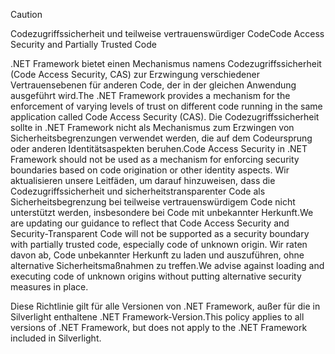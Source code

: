 > [!CAUTION]
>  <span data-ttu-id="25316-101">Codezugriffssicherheit und teilweise vertrauenswürdiger Code</span><span class="sxs-lookup"><span data-stu-id="25316-101">Code Access Security and Partially Trusted Code</span></span>  
>   
>  <span data-ttu-id="25316-102">.NET Framework bietet einen Mechanismus namens Codezugriffssicherheit (Code Access Security, CAS) zur Erzwingung verschiedener Vertrauensebenen für anderen Code, der in der gleichen Anwendung ausgeführt wird.</span><span class="sxs-lookup"><span data-stu-id="25316-102">The .NET Framework provides a mechanism for the enforcement of varying levels of trust on different code running in the same application called Code Access Security (CAS).</span></span>  <span data-ttu-id="25316-103">Die Codezugriffssicherheit sollte in .NET Framework nicht als Mechanismus zum Erzwingen von Sicherheitsbegrenzungen verwendet werden, die auf dem Codeursprung oder anderen Identitätsaspekten beruhen.</span><span class="sxs-lookup"><span data-stu-id="25316-103">Code Access Security in .NET Framework should not  be used as a mechanism for enforcing security boundaries based on code origination or other identity aspects.</span></span> <span data-ttu-id="25316-104">Wir aktualisieren unsere Leitfäden, um darauf hinzuweisen, dass die Codezugriffssicherheit und sicherheitstransparenter Code als Sicherheitsbegrenzung bei teilweise vertrauenswürdigem Code nicht unterstützt werden, insbesondere bei Code mit unbekannter Herkunft.</span><span class="sxs-lookup"><span data-stu-id="25316-104">We are updating our guidance to reflect that Code Access Security and Security-Transparent Code will not be supported as a security boundary with partially trusted code, especially code of unknown origin.</span></span> <span data-ttu-id="25316-105">Wir raten davon ab, Code unbekannter Herkunft zu laden und auszuführen, ohne alternative Sicherheitsmaßnahmen zu treffen.</span><span class="sxs-lookup"><span data-stu-id="25316-105">We advise against loading and executing code of unknown origins without putting alternative security measures in place.</span></span>  
>   
>  <span data-ttu-id="25316-106">Diese Richtlinie gilt für alle Versionen von .NET Framework, außer für die in Silverlight enthaltene .NET Framework-Version.</span><span class="sxs-lookup"><span data-stu-id="25316-106">This policy applies to all versions of .NET Framework, but does not apply to the .NET Framework included in Silverlight.</span></span>
